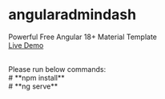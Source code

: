 # angularadmindash
Powerful Free Angular 18+ Material Template <br>
[Live Demo
](https://therichpost.com/powerful-free-angular-18-material-template/)

<br>
Please run below commands:
<br>
# **npm install** <br>
# **ng serve**
